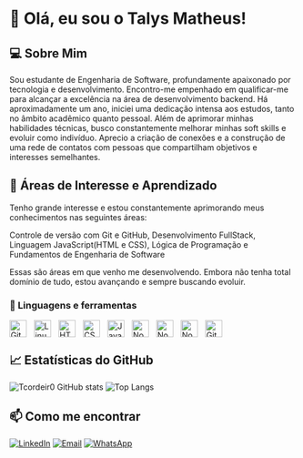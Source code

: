# 👋 Olá, eu sou o Talys Matheus!

## 💻 Sobre Mim
Sou estudante de Engenharia de Software, profundamente apaixonado por tecnologia e desenvolvimento. Encontro-me empenhado em qualificar-me para alcançar a excelência na área de desenvolvimento backend. Há aproximadamente um ano, iniciei uma dedicação intensa aos estudos, tanto no âmbito acadêmico quanto pessoal. Além de aprimorar minhas habilidades técnicas, busco constantemente melhorar minhas soft skills e evoluir como indivíduo. Aprecio a criação de conexões e a construção de uma rede de contatos com pessoas que compartilham objetivos e interesses semelhantes.

## 🚀 Áreas de Interesse e Aprendizado
Tenho grande interesse e estou constantemente aprimorando meus conhecimentos nas seguintes áreas:

Controle de versão com Git e GitHub, 
Desenvolvimento FullStack, 
Linguagem JavaScript(HTML e CSS), 
Lógica de Programação e Fundamentos de Engenharia de Software 

Essas são áreas em que venho me desenvolvendo. Embora não tenha total 
domínio de tudo, estou avançando e sempre buscando evoluir.

### 🧰 Linguagens e ferramentas

<img align="left" alt="Git" width="30px" style="padding-right:10px;" src="https://cdn.jsdelivr.net/gh/devicons/devicon/icons/git/git-original.svg" />
<img align="left" alt="Linux" width="30px" style="padding-right:10px;" src="https://cdn.jsdelivr.net/gh/devicons/devicon/icons/linux/linux-original.svg" />
<img align="left" alt="HTML" width="30px" style="padding-right:10px;" src="https://cdn.jsdelivr.net/gh/devicons/devicon/icons/html5/html5-plain.svg" />
<img align="left" alt="CSS" width="30px" style="padding-right:10px;" src="https://cdn.jsdelivr.net/gh/devicons/devicon/icons/css3/css3-plain.svg" />
<img align="left" alt="JavaScript" width="30px" style="padding-right:10px;" src="https://cdn.jsdelivr.net/gh/devicons/devicon/icons/javascript/javascript-plain.svg" />
<img align="left" alt="NodeJS" width="30px" style="padding-right:10px;" src="https://cdn.jsdelivr.net/gh/devicons/devicon/icons/nodejs/nodejs-original.svg" />
<img align="left" alt="NodeJS" width="30px" style="padding-right:10px;" src="https://cdn.jsdelivr.net/gh/devicons/devicon/icons/nodejs/nodejs-original.svg" />
<img align="left" alt="NodeJS" width="30px" style="padding-right:10px;" src="https://cdn.jsdelivr.net/gh/devicons/devicon/icons/nodejs/nodejs-original.svg" />
<img align="left" alt="GitHub" width="30px" style="padding-right:10px;" src="https://cdn.jsdelivr.net/gh/devicons/devicon@latest/icons/github/github-original.svg" />
<br />

#

## 📈 Estatísticas do GitHub

![Tcordeir0 GitHub stats](https://github-readme-stats.vercel.app/api?username=Tcordeir0&show_icons=true&theme=radical)
![Top Langs](https://github-readme-stats.vercel.app/api/top-langs/?username=Tcordeir0&layout=compact&theme=radical)

## 📫 Como me encontrar

[![LinkedIn](https://img.shields.io/badge/LinkedIn-0077B5?style=for-the-badge&logo=linkedin&logoColor=white)](https://www.linkedin.com/in/talys-matheus-c-silva-b04aa42a7/)
[![Email](https://img.shields.io/badge/Email-talysmatheus12@gmail.com-D14836?style=for-the-badge&logo=gmail&logoColor=white)](https://mail.google.com/mail/u/4/#inbox)
[![WhatsApp](https://img.shields.io/badge/WhatsApp-25D366?style=for-the-badge&logo=whatsapp&logoColor=white)](https://wa.me/5564999727955)
